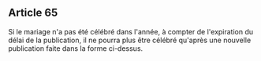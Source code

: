 Article 65
----
Si le mariage n'a pas été célébré dans l'année, à compter de l'expiration du
délai de la publication, il ne pourra plus être célébré qu'après une nouvelle
publication faite dans la forme ci-dessus.
